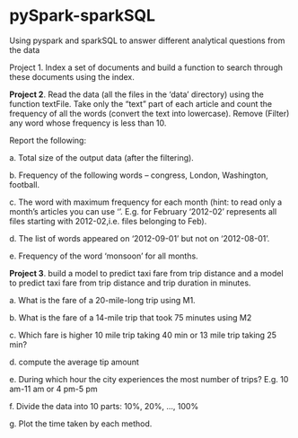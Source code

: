 # pySpark-sparkSQL
Using pyspark and sparkSQL to answer different analytical questions from the data 

Project 1. Index a set of documents and build a function to search through these documents using the index.

**Project 2**.  Read the data (all the files in the ‘data’ directory) using the function textFile. Take only the “text” part of each article and count the frequency of all the words (convert the text into lowercase). Remove (Filter) any word whose frequency is less than 10.

Report the following:

a. Total size of the output data (after the filtering).                    

b. Frequency of the following words – congress, London, Washington, football.                 

c. The word with maximum frequency for each month (hint: to read only a month’s articles you can use ‘’. E.g. for February ‘2012-02’ represents all files starting with 2012-02,i.e. files belonging to Feb).           

d. The list of words appeared on ‘2012-09-01’ but not on ‘2012-08-01’.            

e. Frequency of the word ‘monsoon’ for all months.


**Project 3**. build a model to predict taxi fare from trip distance and a model to predict taxi fare from trip distance and trip duration in minutes.

a. What is the fare of a 20-mile-long trip using M1.                                

b. What is the fare of a 14-mile trip that took 75 minutes using M2                   

c. Which fare is higher 10 mile trip taking 40 min or 13 mile trip taking 25 min?               

d. compute the average tip amount               

e. During which hour the city experiences the most number of trips? E.g. 10 am-11 am or 4 pm-5 pm               

f. Divide the data into 10 parts: 10%, 20%, …, 100%           

g. Plot the time taken by each method.             



